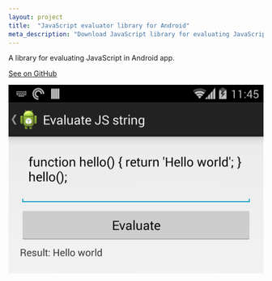 ```yaml
---
layout: project
title:  "JavaScript evaluator library for Android"
meta_description: "Download JavaScript library for evaluating JavaScript in your Android app."
---
```


A library for evaluating JavaScript in Android app.

[See on GitHub](https://github.com/evgenyneu/js-evaluator-for-android)

<img src='/image/projects/2014_javascript_evaluator_library_for_android.png' class='Screenshot--IphonePortrait2x' title='JavaScript evaluator library for Android'>
